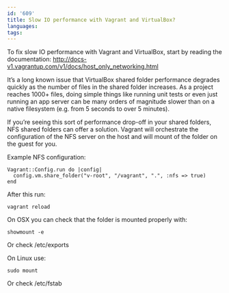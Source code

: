 ```yaml
---
id: '609'
title: Slow IO performance with Vagrant and VirtualBox?
languages:
tags:
---
```

To fix slow IO performance with Vagrant and VirtualBox, start by reading the documentation:
<http://docs-v1.vagrantup.com/v1/docs/host_only_networking.html>

It’s a long known issue that VirtualBox shared folder performance degrades quickly as the number of files in the shared folder increases. As a project reaches 1000+ files, doing simple things like running unit tests or even just running an app server can be many orders of magnitude slower than on a native filesystem (e.g. from 5 seconds to over 5 minutes).

If you’re seeing this sort of performance drop-off in your shared folders, NFS shared folders can offer a solution. Vagrant will orchestrate the configuration of the NFS server on the host and will mount of the folder on the guest for you.

Example NFS configuration:


```
Vagrant::Config.run do |config|
  config.vm.share_folder("v-root", "/vagrant", ".", :nfs => true)
end
```
    

After this run:


```
vagrant reload
```
    

On OSX you can check that the folder is mounted properly with:


```
showmount -e
```
    

Or check /etc/exports

On Linux use:


```
sudo mount
```
    

Or check /etc/fstab

